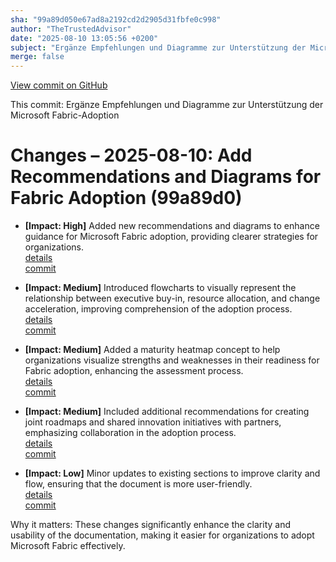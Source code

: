 ```yaml
---
sha: "99a89d050e67ad8a2192cd2d2905d31fbfe0c998"
author: "TheTrustedAdvisor"
date: "2025-08-10 13:05:56 +0200"
subject: "Ergänze Empfehlungen und Diagramme zur Unterstützung der Microsoft Fabric-Adoption"
merge: false
---
```


[View commit on GitHub](https://github.com/TheTrustedAdvisor/FabricAdoptionFramework/commit/99a89d050e67ad8a2192cd2d2905d31fbfe0c998)

This commit: Ergänze Empfehlungen und Diagramme zur Unterstützung der Microsoft Fabric-Adoption

# Changes – 2025-08-10: Add Recommendations and Diagrams for Fabric Adoption (99a89d0)

- **[Impact: High]** Added new recommendations and diagrams to enhance guidance for Microsoft Fabric adoption, providing clearer strategies for organizations.  
   [details](/docs/about/changes/2025-08-10-prepare-your-organization)  
   [commit](https://github.com/TheTrustedAdvisor/FabricAdoptionFramework/commit/99a89d050e67ad8a2192cd2d2905d31fbfe0c998)

- **[Impact: Medium]** Introduced flowcharts to visually represent the relationship between executive buy-in, resource allocation, and change acceleration, improving comprehension of the adoption process.  
   [details](/docs/about/changes/2025-08-10-prepare-your-organization)  
   [commit](https://github.com/TheTrustedAdvisor/FabricAdoptionFramework/commit/99a89d050e67ad8a2192cd2d2905d31fbfe0c998)

- **[Impact: Medium]** Added a maturity heatmap concept to help organizations visualize strengths and weaknesses in their readiness for Fabric adoption, enhancing the assessment process.  
   [details](/docs/about/changes/2025-08-10-prepare-your-organization)  
   [commit](https://github.com/TheTrustedAdvisor/FabricAdoptionFramework/commit/99a89d050e67ad8a2192cd2d2905d31fbfe0c998)

- **[Impact: Medium]** Included additional recommendations for creating joint roadmaps and shared innovation initiatives with partners, emphasizing collaboration in the adoption process.  
   [details](/docs/about/changes/2025-08-10-prepare-your-organization)  
   [commit](https://github.com/TheTrustedAdvisor/FabricAdoptionFramework/commit/99a89d050e67ad8a2192cd2d2905d31fbfe0c998)

- **[Impact: Low]** Minor updates to existing sections to improve clarity and flow, ensuring that the document is more user-friendly.  
   [details](/docs/about/changes/2025-08-10-prepare-your-organization)  
   [commit](https://github.com/TheTrustedAdvisor/FabricAdoptionFramework/commit/99a89d050e67ad8a2192cd2d2905d31fbfe0c998)

Why it matters: These changes significantly enhance the clarity and usability of the documentation, making it easier for organizations to adopt Microsoft Fabric effectively.
